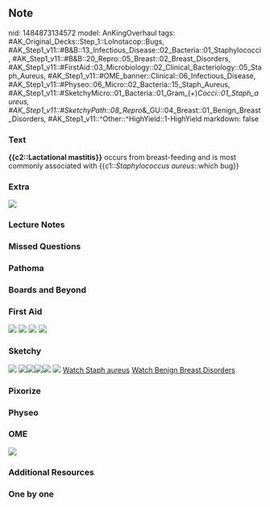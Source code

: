 ## Note
nid: 1484873134572
model: AnKingOverhaul
tags: #AK_Original_Decks::Step_1::Lolnotacop::Bugs, #AK_Step1_v11::#B&B::13_Infectious_Disease::02_Bacteria::01_Staphylococci, #AK_Step1_v11::#B&B::20_Repro::05_Breast::02_Breast_Disorders, #AK_Step1_v11::#FirstAid::03_Microbiology::02_Clinical_Bacteriology::05_Staph_Aureus, #AK_Step1_v11::#OME_banner::Clinical::06_Infectious_Disease, #AK_Step1_v11::#Physeo::06_Micro::02_Bacteria::15_Staph_Aureus, #AK_Step1_v11::#SketchyMicro::01_Bacteria::01_Gram_(+)_Cocci::01_Staph_aureus, #AK_Step1_v11::#SketchyPath::08_Repro_&_GU::04_Breast::01_Benign_Breast_Disorders, #AK_Step1_v11::^Other::^HighYield::1-HighYield
markdown: false

### Text
<b>{{c2::Lactational mastitis}}</b> occurs from breast-feeding and
is most commonly associated with {{c1::<i>Staphylococcus
aureus</i>::which bug}}

### Extra
<img src="paste-51578262257712.jpg">

### Lecture Notes


### Missed Questions


### Pathoma


### Boards and Beyond


### First Aid
<img src="tmpdsrb2kjs.png"> <img src="tmp7sru76e7.png"> <img src=
"tmpndoxus3v.png"> <img src="tmptti6wvf3.png">

### Sketchy
<img src="paste-445864849965057.jpg"> <img src=
"Screen%20Shot%202019-09-26%20at%208.12.52%20AM.png"><img src=
"text%20(95).JPG"><img src=
"11.%20Mastitis%20Staph%20Aureus.jpg"><img src=
"10.%20Lactational%20Mastitis.jpg"> <img src=
"Complete%20Sketch-d80851ce0d77f66d3a205e3dfa7bb90dc4e17dd2_1566160514431.jpg">
 <a href=
"https://dashboard.sketchy.com/study/medical/courses/medical-microbiology/units/medical-microbiology-bacteria/videos/medical-microbiology-bacteria-gram-positive-cocci-staphylococcus-aureus?utm_source=anki&utm_medium=partnership&utm_campaign=february_update&utm_content=medical">
Watch Staph aureus</a> <a href=
"https://dashboard.sketchy.com/study/medical/courses/medical-microbiology/units/medical-microbiology-bacteria/videos/medical-microbiology-bacteria-gram-positive-cocci-staphylococcus-aureus?utm_source=anki&utm_medium=partnership&utm_campaign=february_update&utm_content=medical">
Watch Benign Breast Disorders</a>

### Pixorize


### Physeo


### OME
<div class="ome-widget">
  <a href=
  "https://onlinemeded.org/spa/infectious-disease?ref=anki"><img src="_OME_AnkiFlashcards_Topic_2.png"></a>
</div>

### Additional Resources


### One by one

